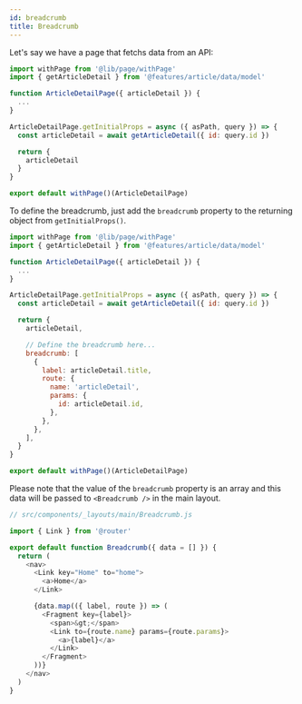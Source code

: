 ```yaml
---
id: breadcrumb
title: Breadcrumb
---
```


Let's say we have a page that fetchs data from an API:

```javascript
import withPage from '@lib/page/withPage'
import { getArticleDetail } from '@features/article/data/model'

function ArticleDetailPage({ articleDetail }) {
  ...
}

ArticleDetailPage.getInitialProps = async ({ asPath, query }) => {
  const articleDetail = await getArticleDetail({ id: query.id })

  return {
    articleDetail
  }
}

export default withPage()(ArticleDetailPage)
```

To define the breadcrumb, just add the ```breadcrumb``` property to the returning object from ```getInitialProps()```.

```javascript
import withPage from '@lib/page/withPage'
import { getArticleDetail } from '@features/article/data/model'

function ArticleDetailPage({ articleDetail }) {
  ...
}

ArticleDetailPage.getInitialProps = async ({ asPath, query }) => {
  const articleDetail = await getArticleDetail({ id: query.id })

  return {
    articleDetail,

    // Define the breadcrumb here...
    breadcrumb: [
      {
        label: articleDetail.title,
        route: {
          name: 'articleDetail',
          params: {
            id: articleDetail.id,
          },
        },
      },
    ],
  }
}

export default withPage()(ArticleDetailPage)
```

Please note that the value of the ```breadcrumb``` property is an array and this data will be passed to ```<Breadcrumb />``` in the main layout.

```javascript
// src/components/_layouts/main/Breadcrumb.js

import { Link } from '@router'

export default function Breadcrumb({ data = [] }) {
  return (
    <nav>
      <Link key="Home" to="home">
        <a>Home</a>
      </Link>

      {data.map(({ label, route }) => (
        <Fragment key={label}>
          <span>&gt;</span>
          <Link to={route.name} params={route.params}>
            <a>{label}</a>
          </Link>
        </Fragment>
      ))}
    </nav>
  )
}
```

